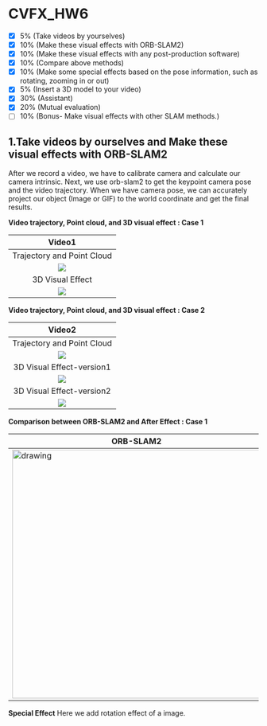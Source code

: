 
# CVFX_HW6
- [x]  5%  (Take videos by yourselves)
- [x]  10% (Make these visual effects with ORB-SLAM2)
- [x]  10% (Make these visual effects with any post-production software)
- [x]  10% (Compare above methods)
- [x]  10% (Make some special effects based on the pose information, such as rotating, zooming in or out)
- [x]  5%  (Insert a 3D model to your video)
- [x]  30% (Assistant) 
- [x]  20% (Mutual evaluation)
- [ ] 10%  (Bonus- Make visual effects with other SLAM methods.)

## 1.Take videos by ourselves and Make these visual effects with ORB-SLAM2
After we record a video, we have to calibrate camera and calculate our camera intrinsic. Next, we use orb-slam2 to get the keypoint camera pose and the video trajectory. When we have camera pose, we can accurately project our object (Image or GIF) to the world coordinate and get the final results. <br>

**Video trajectory, Point cloud, and 3D visual effect : Case 1**

|Video1|
|:------:|
|Trajectory and Point Cloud|
|<img src='pts1.gif'>|
|3D Visual Effect|
|<img src='gg.gif'>|

**Video trajectory, Point cloud, and 3D visual effect : Case 2**

|Video2|
|:------:|
|Trajectory and Point Cloud|
|<img src='pts2.gif'>|
|3D Visual Effect-version1|
|<img src='gg2.gif'>|
|3D Visual Effect-version2|
|<img src='bb.gif'>|

**Comparison between ORB-SLAM2 and After Effect : Case 1** 

| ORB-SLAM2 | After Effects |
|---------------|---------------|
|<img src="og.gif" alt="drawing" width="500"/>|<img src="ae.gif" alt="drawing" width="500"/>|


**Special Effect**
Here we add rotation effect of a image.

